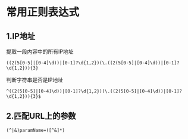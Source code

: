 # 常用正则表达式

## 1.IP地址

提取一段内容中的所有IP地址

``` 
((2(5[0-5]|[0-4]\d))|[0-1]?\d{1,2})(\.((2(5[0-5]|[0-4]\d))|[0-1]?\d{1,2})){3}
```

判断字符串是否是IP地址

```
^((2(5[0-5]|[0-4]\d))|[0-1]?\d{1,2})(\.((2(5[0-5]|[0-4]\d))|[0-1]?\d{1,2})){3}$
```

## 2.匹配URL上的参数

``` 
(^|&)paramName=([^&]*)
```
